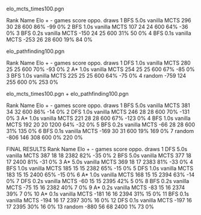 elo_mcts_times100.pgn

Rank Name                    Elo    +    - games score oppo. draws
   1 BFS 5.0s vanilla MCTS   296   30   28   600   86%   -99    0%
   2 BFS 1.0s vanilla MCTS   107   24   24   600   64%   -36    0%
   3 BFS 0.2s vanilla MCTS  -150   24   25   600   31%    50    0%
   4 BFS 0.1s vanilla MCTS  -253   26   28   600   19%    84    0%

elo_pathfinding100.pgn

Rank Name                    Elo    +    - games score oppo. draws
   1 DFS 1.0s vanilla MCTS   280   25   25   600   70%   -93    0%
   2 A* 1.0s vanilla MCTS    254   25   25   600   67%   -85    0%
   3 BFS 1.0s vanilla MCTS   225   25   25   600   64%   -75    0%
   4 random                 -759  124  255   600    0%   253    0%

elo_mcts_times100.pgn + elo_pathfinding100.pgn

Rank Name                    Elo    +    - games score oppo. draws
   1 BFS 5.0s vanilla MCTS   381   34   32   600   86%   -14    0%
   2 DFS 1.0s vanilla MCTS   246   28   28   600   70%  -131    0%
   3 A* 1.0s vanilla MCTS    221   28   28   600   67%  -123    0%
   4 BFS 1.0s vanilla MCTS   192   20   20  1200   64%   -32    0%
   5 BFS 0.2s vanilla MCTS   -66   28   28   600   31%   135    0%
   6 BFS 0.1s vanilla MCTS  -169   30   31   600   19%   169    0%
   7 random                 -806  146  308   600    0%   220    0%



FINAL RESULTS
Rank Name                    Elo    +    - games score oppo. draws
   1 DFS 5.0s vanilla MCTS   387   18   18  2382   82%   -35    0%
   2 BFS 5.0s vanilla MCTS   377   18   17  2400   81%   -31    0%
   3 A* 5.0s vanilla MCTS    369   18   17  2383   81%   -33    0%
   4 BFS 1.0s vanilla MCTS   185   15   15  2382   65%   -15    0%
   5 DFS 1.0s vanilla MCTS   183   15   15  2400   65%   -15    0%
   6 A* 1.0s vanilla MCTS    168   15   15  2394   63%   -14    0%
   7 DFS 0.2s vanilla MCTS   -60   15   15  2395   42%     5    0%
   8 BFS 0.2s vanilla MCTS   -75   15   16  2382   40%     7    0%
   9 A* 0.2s vanilla MCTS    -83   15   16  2374   39%     7    0%
  10 A* 0.1s vanilla MCTS   -181   16   16  2394   31%    15    0%
  11 BFS 0.1s vanilla MCTS  -194   16   17  2397   30%    16    0%
  12 DFS 0.1s vanilla MCTS  -197   16   17  2395   30%    16    0%
  13 random                 -880   56   68  2400    1%    73    0%